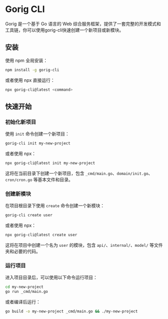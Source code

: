 # Gorig CLI

Gorig 是一个基于 Go 语言的 Web 综合服务框架，提供了一套完整的开发模式和工具链，你可以使用gorig-cli快速创建一个新项目或新模块。

## 安装

使用 npm 全局安装：

```sh
npm install -g gorig-cli
```

或者使用 npx 直接运行：

```sh
npx gorig-cli@latest <command>
```

## 快速开始

### 初始化新项目

使用 `init` 命令创建一个新项目：

```sh
gorig-cli init my-new-project
```

或者使用 npx：

```sh
npx gorig-cli@latest init my-new-project
```

这将在当前目录下创建一个新项目，包含 `_cmd/main.go`、`domain/init.go`、`cron/cron.go` 等基本文件和目录。

### 创建新模块

在项目根目录下使用 `create` 命令创建一个新模块：

```sh
gorig-cli create user
```

或者使用 npx：

```sh
npx gorig-cli@latest create user
```

这将在项目中创建一个名为 `user` 的模块，包含 `api/`、`internal/`、`model/` 等文件夹和必要的代码。

### 运行项目

进入项目目录后，可以使用以下命令运行项目：

```sh
cd my-new-project
go run _cmd/main.go
```

或者编译后运行：

```sh
go build -o my-new-project _cmd/main.go && ./my-new-project
```


